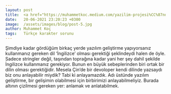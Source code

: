 ```yaml
---
layout: post
title:  <a href="https://muhammetkoc.medium.com/yazilim-projesi%CC%87nde-t%C3%BCrk%C3%A7e-karakter-kullan-ma-mak-c-102694ea81dc" target="_blank" rel="noopener noreferrer">YAZILIM PROJESİNDE TÜRKÇE KULLAN(ma)MAK (C++)  </a>
date:   20-06-2021 23:20:23 +0300
image:  /assets/images/blog/post-5.jpg
author: Muhammet Koç
tags:   Türkçe karakter sorunu
---
```


Şimdiye kadar gördüğüm birkaç yerde yazılım geliştirme yapıyorsanız kullanmanız gereken dil ‘İngilizce’ olması gerektiği şeklindeydi halen de öyle. Sadece stringler değil, taşından toprağına kadar yani her şey dahil şekilde İngilizce kullanmanız gerekiyor. Bunun en büyük sebeplerinden biri ortak bir dilin olması gerektiğidir. Mesela Çin’de bir devoloper kendi dilinde yazsaydı biz onu anlayabilir miydik? Tabi ki anlayamazdık. Adı üstünde yazılım geliştirme, bir gelişimin olabilmesi için birbirimizi anlayabilmeliyiz. Burada altının çizilmesi gereken yer: anlamak ve anlatabilmek.